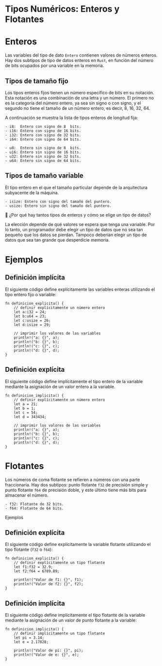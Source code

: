 # Tipos Numéricos: Enteros y Flotantes

# Enteros

Las variables del tipo de dato `Entero` contienen valores de números enteros.
Hay dos subtipos de tipo de datos enteros en `Rust`, en función del número de
bits ocupados por una variable en la memoria.

## Tipos de tamaño fijo

Los tipos enteros fijos tienen un número específico de bits en su notación.
Esta notación es una combinación de una letra y un número. El primero no es
la categoría del número entero, ya sea sin signo o con signo, y el segundo
no tiene el tamaño de un número entero, es decir, 8, 16, 32, 64.

A continuación se muestra la lista de tipos enteros de longitud fija:

    - i8:  Entero con signo de 8  bits.
    - i16: Entero con signo de 16 bits.
    - i32: Entero con signo de 32 bits.
    - i64: Entero con signo de 64 bits.

    - u8:  Entero sin signo de 8  bits.
    - u16: Entero sin signo de 16 bits.
    - u32: Entero sin signo de 32 bits.
    - u64: Entero sin signo de 64 bits.

## Tipos de tamaño variable

El tipo entero en el que el tamaño particular depende de la arquitectura subyacente de la máquina.

	- isize: Entero con signo del tamaño del puntero.
	- usize: Entero sin signo del tamaño del puntero.

📝 ¿Por qué hay tantos tipos de enteros y cómo se elige un tipo de datos?

La elección depende de qué valores se espera que tenga una variable. Por lo tanto,
un programador debe elegir un tipo de datos que no sea tan pequeño que los datos se pierdan. 
Tampoco deberían elegir un tipo de datos que sea tan grande que desperdicie memoria.

# Ejemplos

## Definición implícita

El siguiente código define explícitamente las variables enteras utilizando
el tipo entero fijo o variable:

```rust, editable
fn definicion_explicita() {
    // definir explícitamente un número entero
    let a:i32 = 24;
    let b:u64 = 23;
    let c:usize = 26;
    let d:isize = 29;

    // imprimir los valores de las variables
    println!("a: {}", a);
    println!("b: {}", b);
    println!("c: {}", c);
    println!("d: {}", d);
}
```

## Definición explícita

El siguiente código define implícitamente el tipo entero de la variable mediante
la asignación de un valor entero a la variable.

```rust, editable
fn definicion_implicita() {
    // definir explícitamente un número entero
    let a = 21; 
    let b = 1;
    let c = 54;
    let d = 343434;

    // imprimir los valores de las variables
    println!("a: {}", a);
    println!("b: {}", b);
    println!("c: {}", c);
    println!("d: {}", d);
}
```

# Flotantes

Los números de coma flotante se refieren a números con una parte fraccionaria.
Hay dos subtipos: punto flotante `f32` de precisión simple y punto flotante `f64` de
precisión doble, y este último tiene más bits para almacenar el número.

	- f32: Flotante de 32 bits.
    - f64: Flotante de 64 bits.

Ejemplos

## Definición explícita

El siguiente código define explícitamente la variable flotante utilizando el tipo flotante (`f32` o `f64`):

```rust, editable
fn definicion_explicita() {
    // definir explícitamente un tipo flotante
    let f1:f32 = 32.9;
    let f2:f64 = 6789.89;

    println!("Valor de f1: {}", f1);
    println!("Valor de f2: {}", f2);
}
```

## Definición implícita

El siguiente código define implícitamente el tipo flotante de la variable mediante la asignación
de un valor de punto flotante a la variable:

```rust, editable
fn definicion_implicita() {
    // definir implícitamente un tipo flotante
    let pi = 3.14;
    let e = 2.17828;

    println!("Valor de pi: {}", pi);
    println!("Valor de e: {}", e);
}
``` 